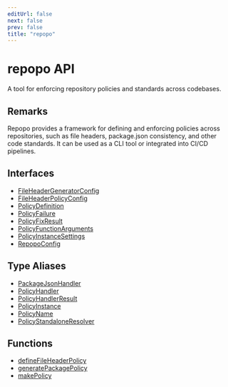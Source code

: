 ```yaml
---
editUrl: false
next: false
prev: false
title: "repopo"
---
```


# repopo API

A tool for enforcing repository policies and standards across codebases.

## Remarks

Repopo provides a framework for defining and enforcing policies across repositories,
such as file headers, package.json consistency, and other code standards.
It can be used as a CLI tool or integrated into CI/CD pipelines.

## Interfaces

- [FileHeaderGeneratorConfig](/api/interfaces/fileheadergeneratorconfig/)
- [FileHeaderPolicyConfig](/api/interfaces/fileheaderpolicyconfig/)
- [PolicyDefinition](/api/interfaces/policydefinition/)
- [PolicyFailure](/api/interfaces/policyfailure/)
- [PolicyFixResult](/api/interfaces/policyfixresult/)
- [PolicyFunctionArguments](/api/interfaces/policyfunctionarguments/)
- [PolicyInstanceSettings](/api/interfaces/policyinstancesettings/)
- [RepopoConfig](/api/interfaces/repopoconfig/)

## Type Aliases

- [PackageJsonHandler](/api/type-aliases/packagejsonhandler/)
- [PolicyHandler](/api/type-aliases/policyhandler/)
- [PolicyHandlerResult](/api/type-aliases/policyhandlerresult/)
- [PolicyInstance](/api/type-aliases/policyinstance/)
- [PolicyName](/api/type-aliases/policyname/)
- [PolicyStandaloneResolver](/api/type-aliases/policystandaloneresolver/)

## Functions

- [defineFileHeaderPolicy](/api/functions/definefileheaderpolicy/)
- [generatePackagePolicy](/api/functions/generatepackagepolicy/)
- [makePolicy](/api/functions/makepolicy/)
